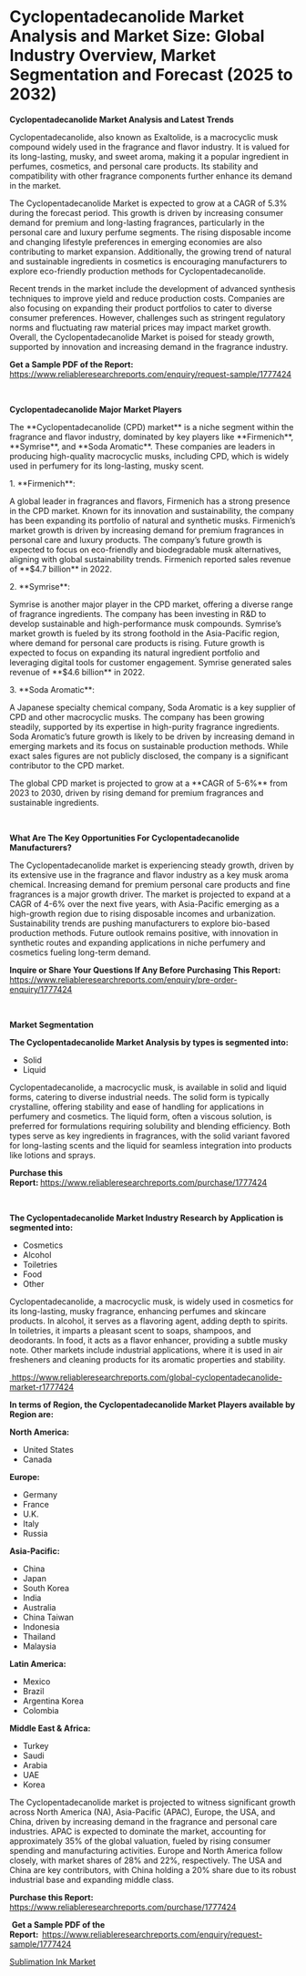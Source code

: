 <p><h1>Cyclopentadecanolide Market Analysis and Market Size: Global Industry Overview, Market Segmentation and Forecast (2025 to 2032)</h1></p><p><strong>Cyclopentadecanolide Market Analysis and Latest Trends</strong></p>
<p><p>Cyclopentadecanolide, also known as Exaltolide, is a macrocyclic musk compound widely used in the fragrance and flavor industry. It is valued for its long-lasting, musky, and sweet aroma, making it a popular ingredient in perfumes, cosmetics, and personal care products. Its stability and compatibility with other fragrance components further enhance its demand in the market.</p><p>The Cyclopentadecanolide Market is expected to grow at a CAGR of 5.3% during the forecast period. This growth is driven by increasing consumer demand for premium and long-lasting fragrances, particularly in the personal care and luxury perfume segments. The rising disposable income and changing lifestyle preferences in emerging economies are also contributing to market expansion. Additionally, the growing trend of natural and sustainable ingredients in cosmetics is encouraging manufacturers to explore eco-friendly production methods for Cyclopentadecanolide.</p><p>Recent trends in the market include the development of advanced synthesis techniques to improve yield and reduce production costs. Companies are also focusing on expanding their product portfolios to cater to diverse consumer preferences. However, challenges such as stringent regulatory norms and fluctuating raw material prices may impact market growth. Overall, the Cyclopentadecanolide Market is poised for steady growth, supported by innovation and increasing demand in the fragrance industry.</p></p>
<p><strong>Get a Sample PDF of the Report:&nbsp;</strong> <a href="https://www.reliableresearchreports.com/enquiry/request-sample/1777424?utm_campaign=2181&utm_medium=2&utm_source=Github&utm_content=ia&utm_term=26012025&utm_id=cyclopentadecanolide">https://www.reliableresearchreports.com/enquiry/request-sample/1777424</a></p>
<p>&nbsp;</p>
<p><strong>Cyclopentadecanolide Major Market Players</strong></p>
<p><p>The **Cyclopentadecanolide (CPD) market** is a niche segment within the fragrance and flavor industry, dominated by key players like **Firmenich**, **Symrise**, and **Soda Aromatic**. These companies are leaders in producing high-quality macrocyclic musks, including CPD, which is widely used in perfumery for its long-lasting, musky scent.</p><p>1. **Firmenich**:  </p><p>   A global leader in fragrances and flavors, Firmenich has a strong presence in the CPD market. Known for its innovation and sustainability, the company has been expanding its portfolio of natural and synthetic musks. Firmenich’s market growth is driven by increasing demand for premium fragrances in personal care and luxury products. The company’s future growth is expected to focus on eco-friendly and biodegradable musk alternatives, aligning with global sustainability trends. Firmenich reported sales revenue of **$4.7 billion** in 2022.</p><p>2. **Symrise**:  </p><p>   Symrise is another major player in the CPD market, offering a diverse range of fragrance ingredients. The company has been investing in R&D to develop sustainable and high-performance musk compounds. Symrise’s market growth is fueled by its strong foothold in the Asia-Pacific region, where demand for personal care products is rising. Future growth is expected to focus on expanding its natural ingredient portfolio and leveraging digital tools for customer engagement. Symrise generated sales revenue of **$4.6 billion** in 2022.</p><p>3. **Soda Aromatic**:  </p><p>   A Japanese specialty chemical company, Soda Aromatic is a key supplier of CPD and other macrocyclic musks. The company has been growing steadily, supported by its expertise in high-purity fragrance ingredients. Soda Aromatic’s future growth is likely to be driven by increasing demand in emerging markets and its focus on sustainable production methods. While exact sales figures are not publicly disclosed, the company is a significant contributor to the CPD market.</p><p>The global CPD market is projected to grow at a **CAGR of 5-6%** from 2023 to 2030, driven by rising demand for premium fragrances and sustainable ingredients.</p></p>
<p>&nbsp;</p>
<p><strong>What Are The Key Opportunities For Cyclopentadecanolide Manufacturers?</strong></p>
<p><p>The Cyclopentadecanolide market is experiencing steady growth, driven by its extensive use in the fragrance and flavor industry as a key musk aroma chemical. Increasing demand for premium personal care products and fine fragrances is a major growth driver. The market is projected to expand at a CAGR of 4-6% over the next five years, with Asia-Pacific emerging as a high-growth region due to rising disposable incomes and urbanization. Sustainability trends are pushing manufacturers to explore bio-based production methods. Future outlook remains positive, with innovation in synthetic routes and expanding applications in niche perfumery and cosmetics fueling long-term demand.</p></p>
<p><strong>Inquire or Share Your Questions If Any Before Purchasing This Report:</strong> <a href="https://www.reliableresearchreports.com/enquiry/pre-order-enquiry/1777424?utm_campaign=2181&utm_medium=2&utm_source=Github&utm_content=ia&utm_term=26012025&utm_id=cyclopentadecanolide">https://www.reliableresearchreports.com/enquiry/pre-order-enquiry/1777424</a></p>
<p>&nbsp;</p>
<p><strong>Market Segmentation</strong></p>
<p><strong>The Cyclopentadecanolide Market Analysis by types is segmented into:</strong></p>
<p><ul><li>Solid</li><li>Liquid</li></ul></p>
<p><p>Cyclopentadecanolide, a macrocyclic musk, is available in solid and liquid forms, catering to diverse industrial needs. The solid form is typically crystalline, offering stability and ease of handling for applications in perfumery and cosmetics. The liquid form, often a viscous solution, is preferred for formulations requiring solubility and blending efficiency. Both types serve as key ingredients in fragrances, with the solid variant favored for long-lasting scents and the liquid for seamless integration into products like lotions and sprays.</p></p>
<p><strong>Purchase this Report:&nbsp;</strong><a href="https://www.reliableresearchreports.com/purchase/1777424?utm_campaign=2181&utm_medium=2&utm_source=Github&utm_content=ia&utm_term=26012025&utm_id=cyclopentadecanolide">https://www.reliableresearchreports.com/purchase/1777424</a></p>
<p>&nbsp;</p>
<p><strong>The Cyclopentadecanolide Market Industry Research by Application is segmented into:</strong></p>
<p><ul><li>Cosmetics</li><li>Alcohol</li><li>Toiletries</li><li>Food</li><li>Other</li></ul></p>
<p><p>Cyclopentadecanolide, a macrocyclic musk, is widely used in cosmetics for its long-lasting, musky fragrance, enhancing perfumes and skincare products. In alcohol, it serves as a flavoring agent, adding depth to spirits. In toiletries, it imparts a pleasant scent to soaps, shampoos, and deodorants. In food, it acts as a flavor enhancer, providing a subtle musky note. Other markets include industrial applications, where it is used in air fresheners and cleaning products for its aromatic properties and stability.</p></p>
<p><a href="https://www.reliableresearchreports.com/global-cyclopentadecanolide-market-r1777424?utm_campaign=2181&utm_medium=2&utm_source=Github&utm_content=ia&utm_term=26012025&utm_id=cyclopentadecanolide">&nbsp;https://www.reliableresearchreports.com/global-cyclopentadecanolide-market-r1777424</a></p>
<p><strong>In terms of Region, the Cyclopentadecanolide Market Players available by Region are:</strong></p>
<p>
    <p> <strong> North America: </strong>
        <ul>
            <li>United States</li>
            <li>Canada</li>
        </ul>
        </p> 
    <p> <strong> Europe: </strong>
        <ul>
            <li>Germany</li>
            <li>France</li>
            <li>U.K.</li>
            <li>Italy</li>
            <li>Russia</li>
        </ul>
        </p> 
    <p> <strong> Asia-Pacific: </strong>
        <ul>
            <li>China</li>
            <li>Japan</li>
            <li>South Korea</li>
            <li>India</li>
            <li>Australia</li>
            <li>China Taiwan</li>
            <li>Indonesia</li>
            <li>Thailand</li>
            <li>Malaysia</li>
        </ul>
        </p> 
    <p> <strong> Latin America: </strong>
        <ul>
            <li>Mexico</li>
            <li>Brazil</li>
            <li>Argentina Korea</li>
            <li>Colombia</li>
        </ul>
        </p> 
    <p> <strong> Middle East & Africa: </strong>
        <ul>
            <li>Turkey</li>
            <li>Saudi</li>
            <li>Arabia</li>
            <li>UAE</li>
            <li>Korea</li>
        </ul>
    </p>
    </p>
<p><p>The Cyclopentadecanolide market is projected to witness significant growth across North America (NA), Asia-Pacific (APAC), Europe, the USA, and China, driven by increasing demand in the fragrance and personal care industries. APAC is expected to dominate the market, accounting for approximately 35% of the global valuation, fueled by rising consumer spending and manufacturing activities. Europe and North America follow closely, with market shares of 28% and 22%, respectively. The USA and China are key contributors, with China holding a 20% share due to its robust industrial base and expanding middle class.</p></p>
<p><strong>Purchase this Report: </strong><a href="https://www.reliableresearchreports.com/purchase/1777424?utm_campaign=2181&utm_medium=2&utm_source=Github&utm_content=ia&utm_term=26012025&utm_id=cyclopentadecanolide">https://www.reliableresearchreports.com/purchase/1777424</a></p>
<p>&nbsp;<strong>Get a Sample PDF of the Report:&nbsp;&nbsp;</strong><a href="https://www.reliableresearchreports.com/enquiry/request-sample/1777424?utm_campaign=2181&utm_medium=2&utm_source=Github&utm_content=ia&utm_term=26012025&utm_id=cyclopentadecanolide">https://www.reliableresearchreports.com/enquiry/request-sample/1777424</a></p>
<p><strong></strong></p>
<p><p><a href="https://github.com/hunanuzmez/Market-Research-Report-List-1/blob/main/sublimation-ink-market.md?utm_campaign=2181&utm_medium=2&utm_source=Github&utm_content=ia&utm_term=26012025&utm_id=cyclopentadecanolide">Sublimation Ink Market</a></p></p>